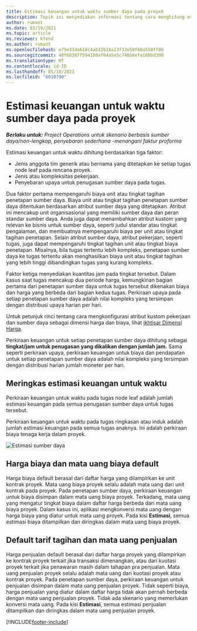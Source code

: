 ```yaml
---
title: Estimasi keuangan untuk waktu sumber daya pada proyek
description: Topik ini menyediakan informasi tentang cara menghitung estimasi keuangan untuk waktu.
author: rumant
ms.date: 03/19/2021
ms.topic: article
ms.reviewer: kfend
ms.author: rumant
ms.openlocfilehash: e79e33da618c4ab32b1ba13f33e50f60a550ff0b
ms.sourcegitcommit: 40f68387f594180af64a5e5c748b6efa188bd300
ms.translationtype: HT
ms.contentlocale: id-ID
ms.lasthandoff: 05/10/2021
ms.locfileid: "6010790"
---
```

# <a name="financial-estimates-for-resource-time-on-projects"></a>Estimasi keuangan untuk waktu sumber daya pada proyek

_**Berlaku untuk:** Project Operations untuk skenario berbasis sumber daya/non-lengkap, penyebaran sederhana -menangani faktur proforma_

Estimasi keuangan untuk waktu dihitung berdasarkan tiga faktor: 

- Jenis anggota tim generik atau bernama yang ditetapkan ke setiap tugas node leaf pada rencana proyek. 
- Jenis atau kompleksitas pekerjaan.
- Penyebaran upaya untuk penugasan sumber daya pada tugas. 

Dua faktor pertama mempengaruhi biaya unit atau tingkat tagihan penetapan sumber daya. Biaya unit atau tingkat tagihan penetapan sumber daya ditentukan berdasarkan atribut sumber daya yang ditetapkan. Atribut ini mencakup unit organisasional yang memiliki sumber daya dan peran standar sumber daya. Anda juga dapat menambahkan atribut kustom yang relevan ke bisnis untuk sumber daya, seperti judul standar atau tingkat pengalaman, dan membuatnya mempengaruhi biaya per unit atau tingkat tagihan penetapan.
Selain atribut sumber daya, atribut pekerjaan, seperti tugas, juga dapat mempengaruhi tingkat tagihan unit atau tingkat biaya penetapan. Misalnya, bila tugas tertentu lebih kompleks, penetapan sumber daya ke tugas tertentu akan menghasilkan biaya unit atau tingkat tagihan yang lebih tinggi dibandingkan tugas yang kurang kompleks.   

Faktor ketiga menyediakan kuantitas jam pada tingkat tersebut. Dalam kasus saat tugas mencakup dua periode harga, kemungkinan bagian pertama dari penetapan sumber daya untuk tugas tersebut dikenakan biaya dan harga yang berbeda dari bagian kedua tugas. Perkiraan upaya pada setiap penetapan sumber daya adalah nilai kompleks yang tersimpan dengan distribusi upaya harian per hari.

Untuk petunjuk rinci tentang cara mengkonfigurasi atribut kustom pekerjaan dan sumber daya sebagai dimensi harga dan biaya, lihat [ikhtisar Dimensi Harga](../pricing-costing/pricing-dimensions-overview.md).

Perkiraan keuangan untuk setiap penetapan sumber daya dihitung sebagai **tingkat/jam untuk penugasan yang dikalikan dengan jumlah jam.**  Sama seperti perkiraan upaya, perkiraan keuangan untuk biaya dan pendapatan untuk setiap penetapan sumber daya adalah nilai kompleks yang tersimpan dengan distribusi harian jumlah moneter per hari. 

## <a name="summarizing-financial-estimates-for-time"></a>Meringkas estimasi keuangan untuk waktu
Perkiraan keuangan untuk waktu pada tugas node leaf adalah jumlah estimasi keuangan pada semua penugasan sumber daya untuk tugas tersebut.

Perkiraan keuangan untuk waktu pada tugas ringkasan atau induk adalah jumlah estimasi keuangan pada semua tugas anaknya. Ini adalah perkiraan biaya tenaga kerja dalam proyek. 

![Estimasi sumber daya](./media/navigation12.png)

## <a name="default-cost-price-and-cost-currency"></a>Harga biaya dan mata uang biaya default

Harga biaya default berasal dari daftar harga yang dilampirkan ke unit kontrak proyek. Mata uang biaya proyek selalu adalah mata uang dari unit kontrak pada proyek. Pada penetapan sumber daya, perkiraan keuangan untuk biaya disimpan dalam mata uang biaya proyek. Terkadang, mata uang yang mengatur tingkat biaya dalam daftar harga berbeda dari mata uang biaya proyek. Dalam kasus ini, aplikasi mengkonversi mata uang dengan harga biaya yang diatur untuk mata uang proyek. Pada kisi **Estimasi**, semua estimasi biaya ditampilkan dan diringkas dalam mata uang biaya proyek. 

## <a name="default-bill-rate-and-sales-currency"></a>Default tarif tagihan dan mata uang penjualan

Harga penjualan default berasal dari daftar harga proyek yang dilampirkan ke kontrak proyek terkait jika transaksi dimenangkan, atau dari kuotasi proyek terkait jika penawaran masih dalam tahapan pra penjualan. Mata uang penjualan proyek selalu adalah mata uang dari kuotasi proyek atau kontrak proyek. Pada penetapan sumber daya, perkiraan keuangan untuk penjualan disimpan dalam mata uang penjualan proyek. Tidak seperti biaya, harga penjualan yang diatur dalam daftar harga tidak akan pernah berbeda dengan mata uang penjualan proyek. Tidak ada skenario yang memerlukan konversi mata uang. Pada kisi **Estimasi**, semua estimasi penjualan ditampilkan dan diringkas dalam mata uang penjualan proyek. 

[!INCLUDE[footer-include](../includes/footer-banner.md)]

